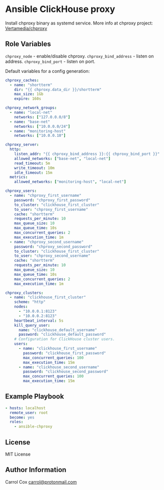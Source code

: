 # Ansible ClickHouse proxy

Install chproxy binary as systemd service.
More info at chproxy project: [Vertamedia/chproxy](https://github.com/Vertamedia/chproxy)

## Role Variables

`chproxy_node` - enable/disable chproxy.
`chproxy_bind_address` - listen on address.
`chproxy_bind_port` - listen on port.

Default variables for a config generation:

```yaml
chproxy_caches:
  - name: "shortterm"
    dir: "{{ chproxy.data_dir }}/shortterm"
    max_size: 1Gb
    expire: 160s

chproxy_network_groups:
  - name: "local-net"
    networks: ["127.0.0.0/8"]
  - name: "base-net"
    networks: ["10.0.0.0/24"]
  - name: "monitoring-host"
    networks: ["10.0.0.10"]

chproxy_server:
  http:
    listen_addr: "{{ chproxy_bind_address }}:{{ chproxy_bind_port }}"
    allowed_networks: ["base-net", "local-net"]
    read_timeout: 5m
    write_timeout: 10m
    idle_timeout: 15m
  metrics:
    allowed_networks: ["monitoring-host", "local-net"]

chproxy_users:
  - name: "chproxy_first_username"
    password: "chproxy_first_password"
    to_cluster: "clickhouse_first_cluster"
    to_user: "chproxy_first_username"
    cache: "shortterm"
    requests_per_minute: 10
    max_queue_size: 10
    max_queue_time: 10s
    max_concurrent_queries: 2
    max_execution_time: 1m
  - name: "chproxy_second_username"
    password: "chproxy_second_password"
    to_cluster: "clickhouse_first_cluster"
    to_user: "chproxy_second_username"
    cache: "shortterm"
    requests_per_minute: 10
    max_queue_size: 10
    max_queue_time: 10s
    max_concurrent_queries: 2
    max_execution_time: 1m

chproxy_clusters:
  - name: "clickhouse_first_cluster"
    scheme: "http"
    nodes:
      - "10.0.0.1:8123"
      - "10.0.0.2:8123"
    heartbeat_interval: 5s
    kill_query_user:
      name: "clickhouse_default_username"
      password: "clickhouse_default_password"
    # Configuration for ClickHouse cluster users.
    users:
      - name: "clickhouse_first_username"
        password: "clickhouse_first_password"
        max_concurrent_queries: 100
        max_execution_time: 15m
      - name: "clickhouse_second_username"
        password: "clickhouse_second_password"
        max_concurrent_queries: 100
        max_execution_time: 15m
```

## Example Playbook

```yml
- hosts: localhost
  remote_user: root
  become: yes
  roles:
    - ansible-chproxy
```

## License

MIT License

## Author Information

Carrol Cox <carrol@protonmail.com>
